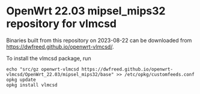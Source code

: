 OpenWrt 22.03 mipsel_mips32 repository for vlmcsd
========

Binaries built from this repository on 2023-08-22 can be downloaded from <https://dwfreed.github.io/openwrt-vlmcsd/>.

To install the vlmcsd package, run

```
echo "src/gz openwrt-vlmcsd https://dwfreed.github.io/openwrt-vlmcsd/OpenWrt_22.03/mipsel_mips32/base" >> /etc/opkg/customfeeds.conf
opkg update
opkg install vlmcsd
```
